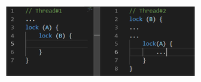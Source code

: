 ![Image alt](https://github.com/igor-shevchenko-pro/Thread_Deadlock/raw/master/Most-Common-Deadlock.png)
